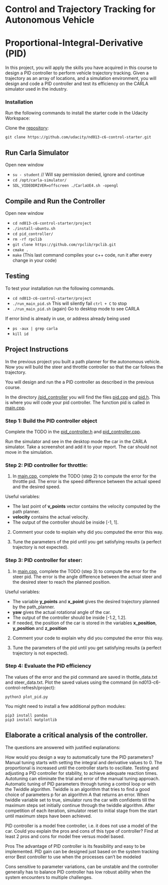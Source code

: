 # Control and Trajectory Tracking for Autonomous Vehicle

# Proportional-Integral-Derivative (PID)

In this project, you will apply the skills you have acquired in this course to design a PID controller to perform vehicle trajectory tracking. Given a trajectory as an array of locations, and a simulation environment, you will design and code a PID controller and test its efficiency on the CARLA simulator used in the industry.

### Installation

Run the following commands to install the starter code in the Udacity Workspace:

Clone the <a href="https://github.com/udacity/nd013-c6-control-starter/tree/master" target="_blank">repository</a>:

`git clone https://github.com/udacity/nd013-c6-control-starter.git`

## Run Carla Simulator

Open new window

* `su - student`
// Will say permission denied, ignore and continue
* `cd /opt/carla-simulator/`
* `SDL_VIDEODRIVER=offscreen ./CarlaUE4.sh -opengl`

## Compile and Run the Controller

Open new window

* `cd nd013-c6-control-starter/project`
* `./install-ubuntu.sh`
* `cd pid_controller/`
* `rm -rf rpclib`
* `git clone https://github.com/rpclib/rpclib.git`
* `cmake .`
* `make` (This last command compiles your c++ code, run it after every change in your code)

## Testing

To test your installation run the following commands.

* `cd nd013-c6-control-starter/project`
* `./run_main_pid.sh`
This will silently fail `ctrl + C` to stop
* `./run_main_pid.sh` (again)
Go to desktop mode to see CARLA

If error bind is already in use, or address already being used

* `ps -aux | grep carla`
* `kill id`


## Project Instructions

In the previous project you built a path planner for the autonomous vehicle. Now you will build the steer and throttle controller so that the car follows the trajectory.

You will design and run the a PID controller as described in the previous course.

In the directory [/pid_controller](https://github.com/udacity/nd013-c6-control-starter/tree/mathilde/project_c6/project/pid_controller)  you will find the files [pid.cpp](https://github.com/udacity/nd013-c6-control-starter/tree/mathilde/project_c6/project/pid_controller/pid.cpp)  and [pid.h](https://github.com/udacity/nd013-c6-control-starter/tree/mathilde/project_c6/project/pid_controller/pid.h). This is where you will code your pid controller.
The function pid is called in [main.cpp](https://github.com/udacity/nd013-c6-control-starter/tree/mathilde/project_c6/project/pid_controller/main.cpp).

### Step 1: Build the PID controller object
Complete the TODO in the [pid_controller.h](https://github.com/udacity/nd013-c6-control-starter/tree/mathilde/project_c6/project/pid_controller/pid_controller.h) and [pid_controller.cpp](https://github.com/udacity/nd013-c6-control-starter/tree/mathilde/project_c6/project/pid_controller/pid_controller.cpp).

Run the simulator and see in the desktop mode the car in the CARLA simulator. Take a screenshot and add it to your report. The car should not move in the simulation.
### Step 2: PID controller for throttle:
1) In [main.cpp](https://github.com/udacity/nd013-c6-control-starter/tree/mathilde/project_c6/project/pid_controller/main.cpp), complete the TODO (step 2) to compute the error for the throttle pid. The error is the speed difference between the actual speed and the desired speed.

Useful variables:
- The last point of **v_points** vector contains the velocity computed by the path planner.
- **velocity** contains the actual velocity.
- The output of the controller should be inside [-1, 1].

2) Comment your code to explain why did you computed the error this way.

3) Tune the parameters of the pid until you get satisfying results (a perfect trajectory is not expected).

### Step 3: PID controller for steer:
1) In [main.cpp](https://github.com/udacity/nd013-c6-control-starter/tree/mathilde/project_c6/project/pid_controller/main.cpp), complete the TODO (step 3) to compute the error for the steer pid. The error is the angle difference between the actual steer and the desired steer to reach the planned position.

Useful variables:
- The variable **y_points** and **x_point** gives the desired trajectory planned by the path_planner.
- **yaw** gives the actual rotational angle of the car.
- The output of the controller should be inside [-1.2, 1.2].
- If needed, the position of the car is stored in the variables **x_position**, **y_position** and **z_position**

2) Comment your code to explain why did you computed the error this way.

3) Tune the parameters of the pid until you get satisfying results (a perfect trajectory is not expected).

### Step 4: Evaluate the PID efficiency
The values of the error and the pid command are saved in thottle_data.txt and steer_data.txt.
Plot the saved values using the command (in nd013-c6-control-refresh/project):

```
python3 plot_pid.py
```

You might need to install a few additional python modules: 

```
pip3 install pandas
pip3 install matplotlib
```

## Elaborate a critical analysis of the controller.

The questions are answered with justified explanations:

How would you design a way to automatically tune the PID parameters? 
Manual tuning starts with setting the integral and derivative values to 0. The proportional is increased until the controller starts to oscillate. Testing and adjusting a PID controller for stability, to achieve adequate reaction times. Autotuning can eliminate the trial and error of the manual tuning approach. Automatic tuning of PID parameters through tuning a control loop or with the Twiddle algorithm. Twiddle is an algorithm that tries to find a good choice of parameters p for an algorithm A that returns an error. When twiddle variable set to true, simulator runs the car with confidents till the maximum steps set initially continue through the twiddle algorithm. After competition of each iteration, simulator reset to initial stage from the start until maximum steps have been achieved.

PID controller is a model free controller, i.e. it does not use a model of the car. Could you explain the pros and cons of this type of controller?
Find at least 2 pros and cons for model free versus model based.

Pros
The advantage of PID controller is its feasibility and easy to be implemented.
PID gain can be designed just based on the system tracking error
Best controller to use when the processes can’t be modeled

Cons
sensitive to parameter variations, can be unstable and the controller generally has to balance
PID controller has low robust ability when the system encounters to multiple challenges.
